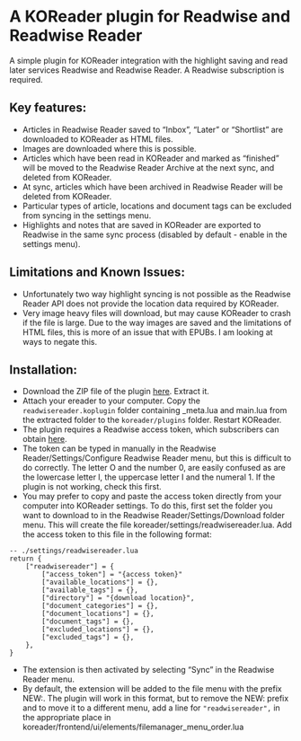 # A KOReader plugin for Readwise and Readwise Reader
A simple plugin for KOReader integration with the highlight saving and read later services Readwise and Readwise Reader. A Readwise subscription is required. 

## Key features:
- Articles in Readwise Reader saved to “Inbox”, “Later” or “Shortlist” are downloaded to KOReader as HTML files.
- Images are downloaded where this is possible.
- Articles which have been read in KOReader and marked as “finished” will be moved to the Readwise Reader Archive at the next sync, and deleted from KOReader.
- At sync, articles which have been archived in Readwise Reader will be deleted from KOReader.
- Particular types of article, locations and document tags can be excluded from syncing in the settings menu.
- Highlights and notes that are saved in KOReader are exported to Readwise in the same sync process (disabled by default - enable in the settings menu). 

## Limitations and Known Issues:
- Unfortunately two way highlight syncing is not possible as the Readwise Reader API does not provide the location data required by KOReader.
- Very image heavy files will download, but may cause KOReader to crash if the file is large. Due to the way images are saved and the limitations of HTML files, this is more of an issue that with EPUBs. I am looking at ways to negate this.

## Installation:
- Download the ZIP file of the plugin [here](https://github.com/tomtom800/readwisereader/archive/refs/heads/main.zip). Extract it.
- Attach your ereader to your computer. Copy the `readwisereader.koplugin` folder containing _meta.lua and main.lua from the extracted folder to the `koreader/plugins` folder. Restart KOReader.
- The plugin requires a Readwise access token, which subscribers can obtain  [here](https://readwise.io/access_token). 
- The token can be typed in manually in the Readwise Reader/Settings/Configure Readwise Reader menu, but this is difficult to do correctly. The letter O and the number 0, are easily confused as are the lowercase letter l, the uppercase letter I and the numeral 1. If the plugin is not working, check this first.
- You may prefer to copy and paste the access token directly from your computer into KOReader settings. To do this, first set the folder you want to download to in the Readwise Reader/Settings/Download folder menu. This will create the file koreader/settings/readwisereader.lua. Add the access token to this file in the following format:

```
-- ./settings/readwisereader.lua
return {
    ["readwisereader"] = {
        ["access_token"] = "{access token}"
        ["available_locations"] = {},
        ["available_tags"] = {},
        ["directory"] = "{download location}",
        ["document_categories"] = {},
        ["document_locations"] = {},
        ["document_tags"] = {},
        ["excluded_locations"] = {},
        ["excluded_tags"] = {},
    },
}
```
- The extension is then activated by selecting “Sync” in the Readwise Reader menu.
- By default, the extension will be added to the file menu with the prefix NEW:. The plugin will work in this format, but to remove the NEW: prefix and to move it to a different menu, add a line for  `"readwisereader",` in the appropriate place in koreader/frontend/ui/elements/filemanager_menu_order.lua
